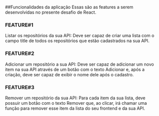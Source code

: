 ##Funcionalidades da aplicação
Essas são as features a serem desenvolvidas no presente desafio de React.

### FEATURE#1
Listar os repositórios da sua API: Deve ser capaz de criar uma lista com o campo title de todos os repositórios que estão cadastrados na sua API.

### FEATURE#2
Adicionar um repositório a sua API: Deve ser capaz de adicionar um novo item na sua API através de um botão com o texto Adicionar e, após a criação, deve ser capaz de exibir o nome dele após o cadastro.

### FEATURE#3
Remover um repositório da sua API: Para cada item da sua lista, deve possuir um botão com o texto Remover que, ao clicar, irá chamar uma função para remover esse item da lista do seu frontend e da sua API.